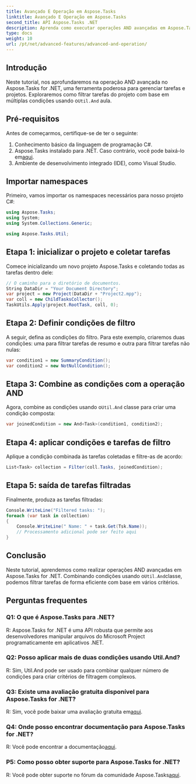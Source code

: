 ```yaml
---
title: Avançado E Operação em Aspose.Tasks
linktitle: Avançado E Operação em Aspose.Tasks
second_title: API Aspose.Tasks .NET
description: Aprenda como executar operações AND avançadas em Aspose.Tasks for .NET para filtrar com eficiência as tarefas do projeto com base em vários critérios.
type: docs
weight: 10
url: /pt/net/advanced-features/advanced-and-operation/
---
```

## Introdução

 Neste tutorial, nos aprofundaremos na operação AND avançada no Aspose.Tasks for .NET, uma ferramenta poderosa para gerenciar tarefas e projetos. Exploraremos como filtrar tarefas do projeto com base em múltiplas condições usando o`Util.And` aula.

## Pré-requisitos

Antes de começarmos, certifique-se de ter o seguinte:

1. Conhecimento básico da linguagem de programação C#.
2.  Aspose.Tasks instalado para .NET. Caso contrário, você pode baixá-lo em[aqui](https://releases.aspose.com/tasks/net/).
3. Ambiente de desenvolvimento integrado (IDE), como Visual Studio.

## Importar namespaces

Primeiro, vamos importar os namespaces necessários para nosso projeto C#:

```csharp
using Aspose.Tasks;
using System;
using System.Collections.Generic;

using Aspose.Tasks.Util;

```

## Etapa 1: inicializar o projeto e coletar tarefas

Comece inicializando um novo projeto Aspose.Tasks e coletando todas as tarefas dentro dele:

```csharp
// O caminho para o diretório de documentos.
String DataDir = "Your Document Directory";
var project = new Project(DataDir + "Project2.mpp");
var coll = new ChildTasksCollector();
TaskUtils.Apply(project.RootTask, coll, 0);
```

## Etapa 2: Definir condições de filtro

A seguir, defina as condições do filtro. Para este exemplo, criaremos duas condições: uma para filtrar tarefas de resumo e outra para filtrar tarefas não nulas:

```csharp
var condition1 = new SummaryCondition();
var condition2 = new NotNullCondition();
```

## Etapa 3: Combine as condições com a operação AND

 Agora, combine as condições usando o`Util.And` classe para criar uma condição composta:

```csharp
var joinedCondition = new And<Task>(condition1, condition2);
```

## Etapa 4: aplicar condições e tarefas de filtro

Aplique a condição combinada às tarefas coletadas e filtre-as de acordo:

```csharp
List<Task> collection = Filter(coll.Tasks, joinedCondition);
```

## Etapa 5: saída de tarefas filtradas

Finalmente, produza as tarefas filtradas:

```csharp
Console.WriteLine("Filtered tasks: ");
foreach (var task in collection)
{
    Console.WriteLine(" Name: " + task.Get(Tsk.Name));
    // Processamento adicional pode ser feito aqui
}
```

## Conclusão

 Neste tutorial, aprendemos como realizar operações AND avançadas em Aspose.Tasks for .NET. Combinando condições usando o`Util.And`classe, podemos filtrar tarefas de forma eficiente com base em vários critérios.

## Perguntas frequentes

### Q1: O que é Aspose.Tasks para .NET?

R: Aspose.Tasks for .NET é uma API robusta que permite aos desenvolvedores manipular arquivos do Microsoft Project programaticamente em aplicativos .NET.

### Q2: Posso aplicar mais de duas condições usando Util.And?

R: Sim, Util.And pode ser usado para combinar qualquer número de condições para criar critérios de filtragem complexos.

### Q3: Existe uma avaliação gratuita disponível para Aspose.Tasks for .NET?

 R: Sim, você pode baixar uma avaliação gratuita em[aqui](https://releases.aspose.com/).

### Q4: Onde posso encontrar documentação para Aspose.Tasks for .NET?

 R: Você pode encontrar a documentação[aqui](https://reference.aspose.com/tasks/net/).

### P5: Como posso obter suporte para Aspose.Tasks for .NET?

R: Você pode obter suporte no fórum da comunidade Aspose.Tasks[aqui](https://forum.aspose.com/c/tasks/15).